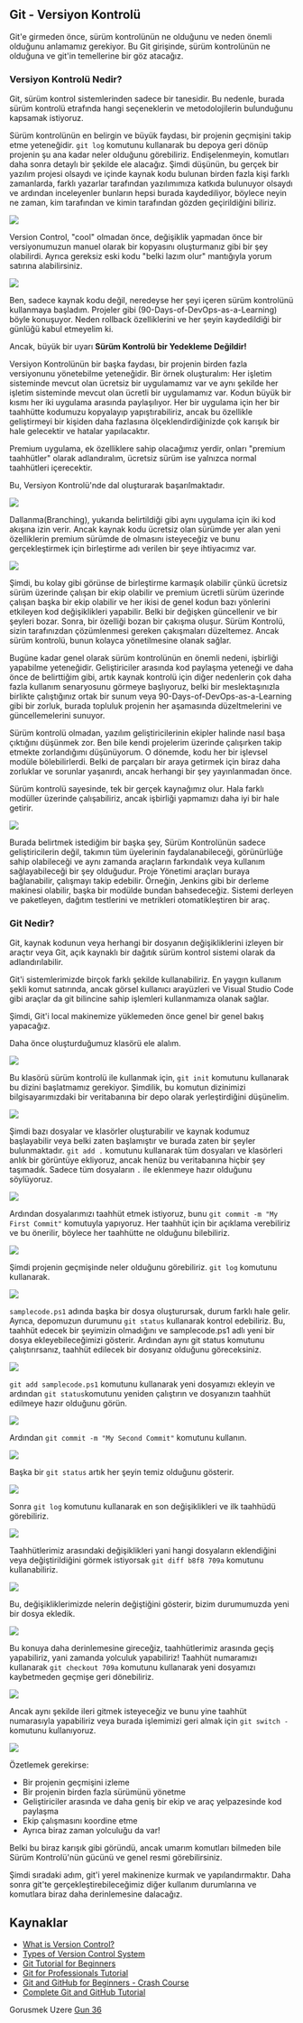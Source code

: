 ## Git - Versiyon Kontrolü

Git'e girmeden önce, sürüm kontrolünün ne olduğunu ve neden önemli olduğunu anlamamız gerekiyor. Bu Git girişinde, sürüm kontrolünün ne olduğuna ve git'in temellerine bir göz atacağız.

### Versiyon Kontrolü Nedir?

Git, sürüm kontrol sistemlerinden sadece bir tanesidir. Bu nedenle, burada sürüm kontrolü etrafında hangi seçeneklerin ve metodolojilerin bulunduğunu kapsamak istiyoruz.

Sürüm kontrolünün en belirgin ve büyük faydası, bir projenin geçmişini takip etme yeteneğidir. `git log` komutunu kullanarak bu depoya geri dönüp projenin şu ana kadar neler olduğunu görebiliriz. Endişelenmeyin, komutları daha sonra detaylı bir şekilde ele alacağız. Şimdi düşünün, bu gerçek bir yazılım projesi olsaydı ve içinde kaynak kodu bulunan birden fazla kişi farklı zamanlarda, farklı yazarlar tarafından yazılımımıza katkıda bulunuyor olsaydı ve ardından inceleyenler bunların hepsi burada kaydediliyor, böylece neyin ne zaman, kim tarafından ve kimin tarafından gözden geçirildiğini biliriz.

![](Images/Day35_Git1.png)

Version Control, "cool" olmadan önce, değişiklik yapmadan önce bir versiyonumuzun manuel olarak bir kopyasını oluşturmanız gibi bir şey olabilirdi. Ayrıca gereksiz eski kodu "belki lazım olur" mantığıyla yorum satırına alabilirsiniz.

![](Images/Day35_Git2.png)

Ben, sadece kaynak kodu değil, neredeyse her şeyi içeren sürüm kontrolünü kullanmaya başladım. Projeler gibi (90-Days-of-DevOps-as-a-Learning) böyle konuşuyor. Neden rollback özelliklerini ve her şeyin kaydedildiği bir günlüğü kabul etmeyelim ki.

Ancak, büyük bir uyarı **Sürüm Kontrolü bir Yedekleme Değildir!**

Versiyon Kontrolünün bir başka faydası, bir projenin birden fazla versiyonunu yönetebilme yeteneğidir. Bir örnek oluşturalım: Her işletim sisteminde mevcut olan ücretsiz bir uygulamamız var ve aynı şekilde her işletim sisteminde mevcut olan ücretli bir uygulamamız var. Kodun büyük bir kısmı her iki uygulama arasında paylaşılıyor. Her bir uygulama için her bir taahhütte kodumuzu kopyalayıp yapıştırabiliriz, ancak bu özellikle geliştirmeyi bir kişiden daha fazlasına ölçeklendirdiğinizde çok karışık bir hale gelecektir ve hatalar yapılacaktır.

Premium uygulama, ek özelliklere sahip olacağımız yerdir, onları "premium taahhütler" olarak adlandıralım, ücretsiz sürüm ise yalnızca normal taahhütleri içerecektir.

Bu, Versiyon Kontrolü'nde dal oluşturarak başarılmaktadır.

![](Images/Day35_Git3.png)

Dallanma(Branching), yukarıda belirtildiği gibi aynı uygulama için iki kod akışına izin verir. Ancak kaynak kodu ücretsiz olan sürümde yer alan yeni özelliklerin premium sürümde de olmasını isteyeceğiz ve bunu gerçekleştirmek için birleştirme adı verilen bir şeye ihtiyacımız var.

![](Images/Day35_Git4.png)

Şimdi, bu kolay gibi görünse de birleştirme karmaşık olabilir çünkü ücretsiz sürüm üzerinde çalışan bir ekip olabilir ve premium ücretli sürüm üzerinde çalışan başka bir ekip olabilir ve her ikisi de genel kodun bazı yönlerini etkileyen kod değişiklikleri yapabilir. Belki bir değişken güncellenir ve bir şeyleri bozar. Sonra, bir özelliği bozan bir çakışma oluşur. Sürüm Kontrolü, sizin tarafınızdan çözümlenmesi gereken çakışmaları düzeltemez. Ancak sürüm kontrolü, bunun kolayca yönetilmesine olanak sağlar.

Bugüne kadar genel olarak sürüm kontrolünün en önemli nedeni, işbirliği yapabilme yeteneğidir. Geliştiriciler arasında kod paylaşma yeteneği ve daha önce de belirttiğim gibi, artık kaynak kontrolü için diğer nedenlerin çok daha fazla kullanım senaryosunu görmeye başlıyoruz, belki bir meslektaşınızla birlikte çalıştığınız ortak bir sunum veya 90-Days-of-DevOps-as-a-Learning gibi bir zorluk, burada topluluk projenin her aşamasında düzeltmelerini ve güncellemelerini sunuyor.

Sürüm kontrolü olmadan, yazılım geliştiricilerinin ekipler halinde nasıl başa çıktığını düşünmek zor. Ben bile kendi projelerim üzerinde çalışırken takip etmekte zorlandığımı düşünüyorum. O dönemde, kodu her bir işlevsel modüle bölebilirlerdi. Belki de parçaları bir araya getirmek için biraz daha zorluklar ve sorunlar yaşanırdı, ancak herhangi bir şey yayınlanmadan önce.

Sürüm kontrolü sayesinde, tek bir gerçek kaynağımız olur. Hala farklı modüller üzerinde çalışabiliriz, ancak işbirliği yapmamızı daha iyi bir hale getirir.

![](Images/Day35_Git5.png)

Burada belirtmek istediğim bir başka şey, Sürüm Kontrolünün sadece geliştiricilerin değil, takımın tüm üyelerinin faydalanabileceği, görünürlüğe sahip olabileceği ve aynı zamanda araçların farkındalık veya kullanım sağlayabileceği bir şey olduğudur. Proje Yönetimi araçları buraya bağlanabilir, çalışmayı takip edebilir. Örneğin, Jenkins gibi bir derleme makinesi olabilir, başka bir modülde bundan bahsedeceğiz. Sistemi derleyen ve paketleyen, dağıtım testlerini ve metrikleri otomatikleştiren bir araç.

### Git Nedir?

Git, kaynak kodunun veya herhangi bir dosyanın değişikliklerini izleyen bir araçtır veya Git, açık kaynaklı bir dağıtık sürüm kontrol sistemi olarak da adlandırılabilir.

Git'i sistemlerimizde birçok farklı şekilde kullanabiliriz. En yaygın kullanım şekli komut satırında, ancak görsel kullanıcı arayüzleri ve Visual Studio Code gibi araçlar da git bilincine sahip işlemleri kullanmamıza olanak sağlar.

Şimdi, Git'i local makinemize yüklemeden önce genel bir genel bakış yapacağız.

Daha önce oluşturduğumuz klasörü ele alalım.

![](Images/Day35_Git2.png)

Bu klasörü sürüm kontrolü ile kullanmak için, `git init` komutunu kullanarak bu dizini başlatmamız gerekiyor. Şimdilik, bu komutun dizinimizi bilgisayarımızdaki bir veritabanına bir depo olarak yerleştirdiğini düşünelim.

![](Images/Day35_Git6.png)

Şimdi bazı dosyalar ve klasörler oluşturabilir ve kaynak kodumuz başlayabilir veya belki zaten başlamıştır ve burada zaten bir şeyler bulunmaktadır. `git add .` komutunu kullanarak tüm dosyaları ve klasörleri anlık bir görüntüye ekliyoruz, ancak henüz bu veritabanına hiçbir şey taşımadık. Sadece tüm dosyaların `.` ile eklenmeye hazır olduğunu söylüyoruz.

![](Images/Day35_Git7.png)

Ardından dosyalarımızı taahhüt etmek istiyoruz, bunu `git commit -m "My First Commit"` komutuyla yapıyoruz. Her taahhüt için bir açıklama verebiliriz ve bu önerilir, böylece her taahhütte ne olduğunu bilebiliriz.

![](Images/Day35_Git8.png)

Şimdi projenin geçmişinde neler olduğunu görebiliriz. `git log` komutunu kullanarak.

![](Images/Day35_Git9.png)

`samplecode.ps1` adında başka bir dosya oluşturursak, durum farklı hale gelir. Ayrıca, depomuzun durumunu `git status` kullanarak kontrol edebiliriz. Bu, taahhüt edecek bir şeyimizin olmadığını ve samplecode.ps1 adlı yeni bir dosya ekleyebileceğimizi gösterir. Ardından aynı git status komutunu çalıştırırsanız, taahhüt edilecek bir dosyanız olduğunu göreceksiniz.

![](Images/Day35_Git10.png)

`git add samplecode.ps1` komutunu kullanarak yeni dosyamızı ekleyin ve ardından `git status`komutunu yeniden çalıştırın ve dosyanızın taahhüt edilmeye hazır olduğunu görün.

![](Images/Day35_Git11.png)

Ardından `git commit -m "My Second Commit"` komutunu kullanın.

![](Images/Day35_Git12.png)

Başka bir `git status` artık her şeyin temiz olduğunu gösterir.

![](Images/Day35_Git13.png)

Sonra `git log` komutunu kullanarak en son değişiklikleri ve ilk taahhüdü görebiliriz.

![](Images/Day35_Git14.png)

Taahhütlerimiz arasındaki değişiklikleri yani hangi dosyaların eklendiğini veya değiştirildiğini görmek istiyorsak `git diff b8f8 709a` komutunu kullanabiliriz.

![](Images/Day35_Git15.png)

Bu, değişikliklerimizde nelerin değiştiğini gösterir, bizim durumumuzda yeni bir dosya ekledik.

![](Images/Day35_Git16.png)

Bu konuya daha derinlemesine gireceğiz, taahhütlerimiz arasında geçiş yapabiliriz, yani zamanda yolculuk yapabiliriz! Taahhüt numaramızı kullanarak `git checkout 709a` komutunu kullanarak yeni dosyamızı kaybetmeden geçmişe geri dönebiliriz.

![](Images/Day35_Git17.png)

Ancak aynı şekilde ileri gitmek isteyeceğiz ve bunu yine taahhüt numarasıyla yapabiliriz veya burada işlemimizi geri almak için `git switch -` komutunu kullanıyoruz.

![](Images/Day35_Git18.png)

Özetlemek gerekirse:

- Bir projenin geçmişini izleme
- Bir projenin birden fazla sürümünü yönetme
- Geliştiriciler arasında ve daha geniş bir ekip ve araç yelpazesinde kod paylaşma
- Ekip çalışmasını koordine etme
- Ayrıca biraz zaman yolculuğu da var!

Belki bu biraz karışık gibi göründü, ancak umarım komutları bilmeden bile Sürüm Kontrolü'nün gücünü ve genel resmi görebilirsiniz.

Şimdi sıradaki adım, git'i yerel makinenize kurmak ve yapılandırmaktır. Daha sonra git'te gerçekleştirebileceğimiz diğer kullanım durumlarına ve komutlara biraz daha derinlemesine dalacağız.

## Kaynaklar

- [What is Version Control?](https://www.youtube.com/watch?v=Yc8sCSeMhi4)
- [Types of Version Control System](https://www.youtube.com/watch?v=kr62e_n6QuQ)
- [Git Tutorial for Beginners](https://www.youtube.com/watch?v=8JJ101D3knE&t=52s)
- [Git for Professionals Tutorial](https://www.youtube.com/watch?v=Uszj_k0DGsg)
- [Git and GitHub for Beginners - Crash Course](https://www.youtube.com/watch?v=RGOj5yH7evk&t=8s)
- [Complete Git and GitHub Tutorial](https://www.youtube.com/watch?v=apGV9Kg7ics)

Gorusmek Uzere [Gun 36](day36.md)
